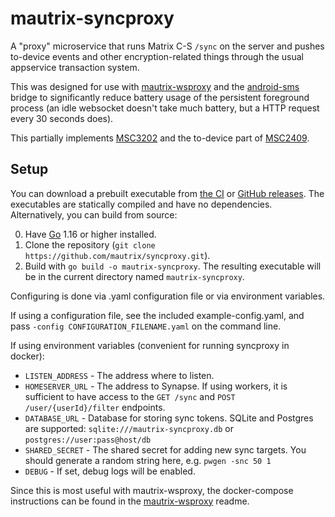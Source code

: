 # mautrix-syncproxy
A "proxy" microservice that runs Matrix C-S `/sync` on the server and pushes
to-device events and other encryption-related things through the usual
appservice transaction system.

This was designed for use with [mautrix-wsproxy] and the [android-sms] bridge
to significantly reduce battery usage of the persistent foreground process
(an idle websocket doesn't take much battery, but a HTTP request every 30
seconds does).

This partially implements [MSC3202] and the to-device part of [MSC2409].

[MSC2409]: https://github.com/matrix-org/matrix-doc/pull/2409
[MSC3202]: https://github.com/matrix-org/matrix-doc/pull/3202
[android-sms]: https://gitlab.com/beeper/android-sms
[mautrix-wsproxy]: https://github.com/mautrix/wsproxy

## Setup
You can download a prebuilt executable from [the CI] or [GitHub releases]. The
executables are statically compiled and have no dependencies. Alternatively,
you can build from source:

[the CI]: https://mau.dev/mautrix/syncproxy/-/pipelines
[GitHub releases]: https://github.com/mautrix/syncproxy/releases

0. Have [Go](https://golang.org/) 1.16 or higher installed.
1. Clone the repository (`git clone https://github.com/mautrix/syncproxy.git`).
2. Build with `go build -o mautrix-syncproxy`. The resulting executable will be
   in the current directory named `mautrix-syncproxy`.

Configuring is done via .yaml configuration file or via environment variables.

If using a configuration file, see the included example-config.yaml, and pass
`-config CONFIGURATION_FILENAME.yaml` on the command line.

If using environment variables (convenient for running syncproxy in docker):

* `LISTEN_ADDRESS` - The address where to listen.
* `HOMESERVER_URL` - The address to Synapse. If using workers, it is sufficient
  to have access to the `GET /sync` and `POST /user/{userId}/filter` endpoints.
* `DATABASE_URL` - Database for storing sync tokens. SQLite and Postgres are
  supported: `sqlite:///mautrix-syncproxy.db` or `postgres://user:pass@host/db`
* `SHARED_SECRET` - The shared secret for adding new sync targets.
  You should generate a random string here, e.g. `pwgen -snc 50 1`
* `DEBUG` - If set, debug logs will be enabled.

Since this is most useful with mautrix-wsproxy, the docker-compose instructions
can be found in the [mautrix-wsproxy] readme.
